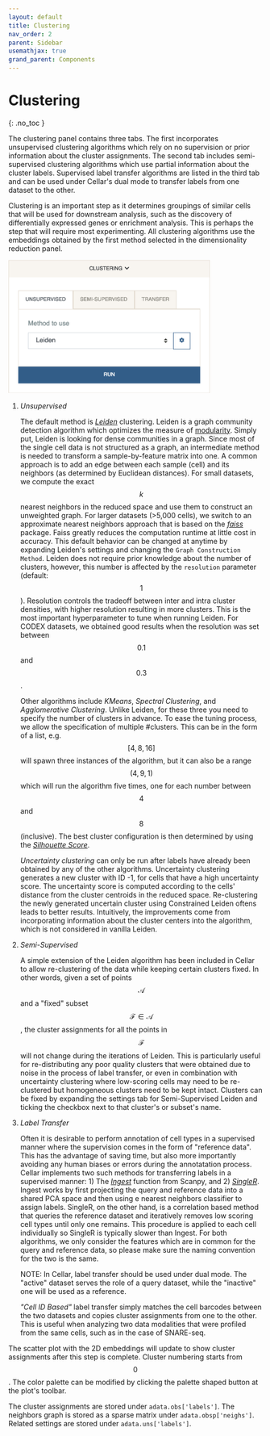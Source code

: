 ```yaml
---
layout: default
title: Clustering
nav_order: 2
parent: Sidebar
usemathjax: true
grand_parent: Components
---
```


# Clustering
{: .no_toc }

The clustering panel contains three tabs. The first incorporates unsupervised
clustering algorithms which rely on no supervision or prior information
about the cluster assignments. The second tab includes semi-supervised
clustering algorithms which use partial information about the cluster labels.
Supervised label transfer algorithms are listed in the third tab and can be
used under Cellar's dual mode to transfer labels from one dataset to the other.

Clustering is an important step as it determines groupings of similar cells
that will be used for downstream analysis, such as the discovery of
differentially expressed genes or enrichment analysis. This is perhaps
the step that will require most experimenting. All clustering algorithms
use the embeddings obtained by the first method selected in the dimensionality
reduction panel.

<div class="code-example" markdown="1">
<img src="../../../images/clustering.png" width="400" class="center"/>

1. *Unsupervised*

   The default method is
   [*Leiden*](https://www.nature.com/articles/s41598-019-41695-z) clustering.
   Leiden is a graph community detection algorithm which optimizes
   the measure of
   [modularity](https://en.wikipedia.org/wiki/Modularity_(networks)). Simply
   put, Leiden is looking for dense communities in a graph. Since
   most of the single cell data is not structured as a graph, an intermediate
   method is needed to transform a sample-by-feature matrix into one.
   A common approach is to add an edge between each sample (cell) and its
   neighbors (as determined by Euclidean distances). For small datasets,
   we compute the exact $$k$$ nearest neighbors in the reduced space and
   use them to construct an unweighted graph. For larger datasets (>5,000
   cells), we switch to an approximate nearest neighbors approach that is
   based on the [*faiss*](https://github.com/facebookresearch/faiss) package.
   Faiss greatly reduces the computation runtime at little cost in accuracy.
   This default behavior can be changed at anytime by expanding
   Leiden's settings and changing the `Graph Construction Method`.
   Leiden does not require prior knowledge about
   the number of clusters, however, this number is affected by the
   `resolution` parameter (default: $$1$$). Resolution controls the tradeoff
   between inter and intra cluster densities, with higher resolution
   resulting in more clusters. This is the most important hyperparameter
   to tune when running Leiden. For CODEX datasets, we obtained good results
   when the resolution was set between $$0.1$$ and $$0.3$$.

   Other algorithms include *KMeans*, *Spectral Clustering*, and *Agglomerative
   Clustering*. Unlike Leiden, for these three you need to specify the
   number of clusters in advance. To ease the tuning process, we allow the
   specification of multiple #clusters. This can be in the form of a list,
   e.g. $$[4, 8, 16]$$ will spawn three instances of the algorithm, but it
   can also be a range $$(4, 9, 1)$$ which will run the algorithm five times,
   one for each number between $$4$$ and $$8$$ (inclusive). The best
   cluster configuration is then determined by using the
   [*Silhouette Score*](https://en.wikipedia.org/wiki/Silhouette_(clustering)).

    *Uncertainty clustering* can only be run after labels have already been
    obtained by any of the other algorithms. Uncertainty clustering generates a
    new cluster with ID -1, for cells that have a high uncertainty
    score. The uncertainty score is computed according to the cells'
    distance from the cluster centroids in the reduced space.
    Re-clustering the newly generated uncertain cluster using
    Constrained Leiden oftens leads to better results. Intuitively,
    the improvements come from incorporating information about the
    cluster centers into the algorithm, which is not considered in vanilla
    Leiden.

2. *Semi-Supervised*

    A simple extension of the Leiden algorithm has been included in Cellar
    to allow re-clustering of the data while keeping certain clusters fixed.
    In other words, given a set of points $$\mathcal{A}$$ and a "fixed" subset
    $$\mathcal{F}\in\mathcal{A}$$, the cluster assignments for all the points
    in $$\mathcal{F}$$ will not change during the iterations of Leiden. This
    is particularly useful for re-distributing any poor quality clusters
    that were obtained due to noise in the process of label transfer, or even
    in combination with uncertainty clustering where low-scoring cells
    may need to be re-clustered but homogeneous clusters need to be kept
    intact. Clusters can be fixed by expanding the settings tab for
    Semi-Supervised Leiden and ticking the checkbox next to that cluster's
    or subset's name.

  3. *Label Transfer*

     Often it is desirable to perform annotation of cell types in a supervised
     manner where the supervision comes in the form of "reference data".
     This has the advantage of saving time, but also more importantly
     avoiding any human biases or errors during the annotatation process.
     Cellar implements two such methods for transferring labels in
     a supervised manner: 1) The
     [*Ingest*](https://scanpy.readthedocs.io/en/stable/generated/scanpy.tl.ingest.html)
     function from Scanpy, and 2)
     [*SingleR*](https://scanpy.readthedocs.io/en/stable/generated/scanpy.tl.ingest.html).
     Ingest works by first projecting the query and reference data into a shared
     PCA space and then using e nearest neighbors classifier to assign labels.
     SingleR, on the other hand, is a correlation based method that queries
     the reference dataset and iteratively removes low scoring cell types
     until only one remains. This procedure is applied to each cell individually
     so SingleR is typically slower than Ingest. For both algorithms, we only
     consider the features which are in common for the query and reference
     data, so please make sure the naming convention for the two is the same.

     NOTE: In Cellar, label transfer should be used under dual mode. The "active"
     dataset serves the role of a query dataset, while the "inactive" one
     will be used as a reference.

     *"Cell ID Based"* label transfer simply matches the cell barcodes between
     the two datasets and copies cluster assignments from one to the other.
     This is useful when analyzing two data modalities that were profiled
     from the same cells, such as in the case of SNARE-seq.
  </div>

The scatter plot with the 2D embeddings will update to show cluster
assignments after this step is complete. Cluster numbering starts from $$0$$.
The color palette can be modified by clicking the palette shaped button
at the plot's toolbar.

The cluster assignments are stored under `adata.obs['labels']`. The
neighbors graph is stored as a sparse matrix under `adata.obsp['neighs']`.
Related settings are stored under `adata.uns['labels']`.

